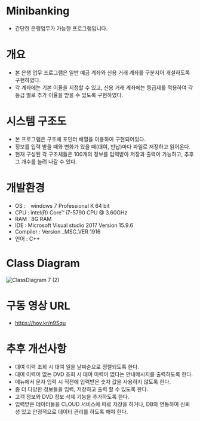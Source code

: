 # Minibanking
- 간단한 은행업무가 가능한 프로그램입니다.

# 개요
- 본 은행 업무 프로그램은 일반 예금 계좌와 신용 거래 계좌를 구분지어 개설하도록 구현하였다.
- 각 계좌에는 기본 이율을 지정할 수 있고, 신용 거래 계좌에는 등급제를 적용하여 각 등급 별로 추가 이율을 받을 수 있도록 구현하였다.

# 시스템 구조도
- 본 프로그램은 구조체 포인터 배열을 이용하여 구현되어있다.
- 정보를 입력 받을 때와 변화가 있을 때(대여, 반납)마다 파일로 저장하고 읽어온다.
- 현재 구성된 각 구조체들은 100개의 정보를 입력받아 저장과 출력이 가능하고, 추후 그 개수를 늘려 나갈 수 있다.

# 개발환경
- OS :　windows 7 Professional K 64 bit
- CPU : intel(R) Core™ i7-5790 CPU @ 3.60GHz
- RAM : 8G RAM
- IDE : Microsoft Visual studio 2017 Version 15.9.6
- Compiler : Version _MSC_VER 1916
- 언어 : C++

# Class Diagram
![ClassDiagram 7 (2)](https://user-images.githubusercontent.com/50562490/61343716-c2945e00-a889-11e9-86ca-9a736e3955fb.png)

# 구동 영상 URL
-	https://hoy.kr/n9Squ

# 추후 개선사항
- 대여 이력 조회 시 대여 일을 날짜순으로 정렬되도록 한다.
- 대여 이력이 없는 DVD 조회 시 대여 이력이 없다는 안내메시지를 출력하도록 한다.
- 메뉴에서 문자 입력 시 직전에 입력받은 숫자 값을 사용하지 않도록 한다.
- 좀 더 다양한 정보들을 입력, 저장하고 출력 할 수 있도록 한다.
- 고객 정보와 DVD 정보 삭제 기능을 추가하도록 한다.
- 입력받은 데이터들을 CLOUD 서비스에 따로 저장을 하거나, DB와 연동하여 신뢰성 있고 안정적으로 데이터 관리를 하도록 해야 한다.
